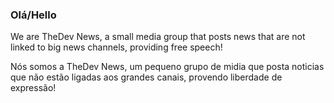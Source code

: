 ### Olá/Hello

<p>We are TheDev News, a small media group that posts news that are not linked to big news channels, providing free speech!</p>

<p>Nós somos a TheDev News, um pequeno grupo de midia que posta noticias que não estão ligadas aos grandes canais, provendo liberdade de expressão!</p>

